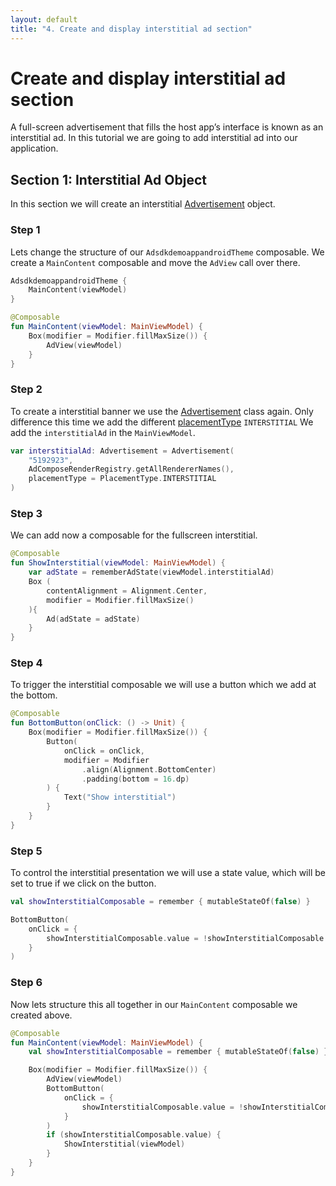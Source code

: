 ```yaml
---
layout: default
title: "4. Create and display interstitial ad section"
---
```


# Create and display interstitial ad section
A full-screen advertisement that fills the host app’s interface is known as an interstitial ad. 
In this tutorial we are going to add interstitial ad into our application.

## Section 1: Interstitial Ad Object

In this section we will create an interstitial [Advertisement](https://vm-mobile-sdk.github.io/nextgen-adsdk-android-release/4.6.0/sdk_core/com.adition.sdk_core/-advertisement/index.html) object.

### Step 1
Lets change the structure of our `AdsdkdemoappandroidTheme` composable.
We create a `MainContent` composable and move the `AdView` call over there.
```kotlin 
AdsdkdemoappandroidTheme { 
    MainContent(viewModel)
}
```

```kotlin 
@Composable
fun MainContent(viewModel: MainViewModel) {
    Box(modifier = Modifier.fillMaxSize()) {
        AdView(viewModel)
    }
}
```

### Step 2
To create a interstitial banner we use the [Advertisement](https://vm-mobile-sdk.github.io/nextgen-adsdk-android-release/4.6.0/sdk_core/com.adition.sdk_core/-advertisement/index.html) class again. Only difference this time we add the different [placementType](https://vm-mobile-sdk.github.io/nextgen-adsdk-android-release/4.6.0/sdk_core/com.adition.sdk_core.internal.entities/-placement-type/index.html) `INTERSTITIAL`
We add the `interstitialAd` in the `MainViewModel`.
```kotlin 
var interstitialAd: Advertisement = Advertisement(
    "5192923",
    AdComposeRenderRegistry.getAllRendererNames(),
    placementType = PlacementType.INTERSTITIAL
)
```

### Step 3
We can add now a composable for the fullscreen interstitial.
```kotlin 
@Composable
fun ShowInterstitial(viewModel: MainViewModel) {
    var adState = rememberAdState(viewModel.interstitialAd)
    Box (
        contentAlignment = Alignment.Center,
        modifier = Modifier.fillMaxSize()
    ){
        Ad(adState = adState)
    }
}
```

### Step 4
To trigger the interstitial composable we will use a button which we add at the bottom.
```kotlin 
@Composable
fun BottomButton(onClick: () -> Unit) {
    Box(modifier = Modifier.fillMaxSize()) {
        Button(
            onClick = onClick,
            modifier = Modifier
                .align(Alignment.BottomCenter)
                .padding(bottom = 16.dp)
        ) {
            Text("Show interstitial")
        }
    }
}
```

### Step 5
To control the interstitial presentation we will use a state value, which will be set to true if we click on the button.
```kotlin 
val showInterstitialComposable = remember { mutableStateOf(false) }

BottomButton(
    onClick = {
        showInterstitialComposable.value = !showInterstitialComposable.value
    }
)
```

### Step 6
Now lets structure this all together in our `MainContent` composable we created above.
```kotlin 
@Composable
fun MainContent(viewModel: MainViewModel) {
    val showInterstitialComposable = remember { mutableStateOf(false) }

    Box(modifier = Modifier.fillMaxSize()) {
        AdView(viewModel)
        BottomButton(
            onClick = {
                showInterstitialComposable.value = !showInterstitialComposable.value
            }
        )
        if (showInterstitialComposable.value) {
            ShowInterstitial(viewModel)
        }
    }
}
```